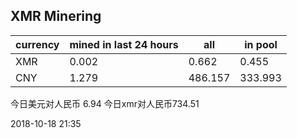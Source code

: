 ## XMR Minering

|currency|mined in last 24 hours|all|in pool|
|---|---|---|---|
|XMR|0.002|0.662|0.455|
|CNY|1.279|486.157|333.993|

今日美元对人民币 6.94	今日xmr对人民币734.51


2018-10-18 21:35